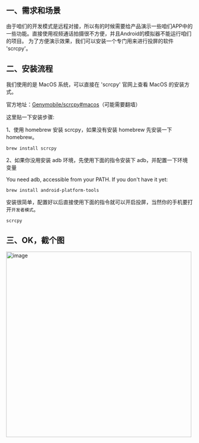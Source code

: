 ## 一、需求和场景
由于咱们的开发模式是远程对接，所以有的时候需要给产品演示一些咱们APP中的一些功能。直接使用视频通话拍摄很不方便，并且Android的模拟器不能运行咱们的项目。
为了方便演示效果，我们可以安装一个专门用来进行投屏的软件 'scrcpy'。

## 二、安装流程

我们使用的是 MacOS 系统，可以直接在 'scrcpy' 官网上查看 MacOS 的安装方式。

官方地址：[Genymobile/scrcpy#macos](https://github.com/Genymobile/scrcpy#macos)（可能需要翻墙）

这里贴一下安装步骤:

1、使用 homebrew 安装 scrcpy，如果没有安装 homebrew 先安装一下 homebrew。
```shell
brew install scrcpy
```
2、如果你没用安装 adb 环境，先使用下面的指令安装下 adb，并配置一下环境变量

You need adb, accessible from your PATH. If you don't have it yet:
```shell
brew install android-platform-tools
```
安装很简单，配置好以后直接使用下面的指令就可以开启投屏，当然你的手机要打开`开发者模式`。

```shell
scrcpy
```
## 三、OK，截个图

<img width="500" alt="image" src="https://user-images.githubusercontent.com/17560388/195013219-0e618cda-22bd-462e-acc8-48af73cd539a.png">
